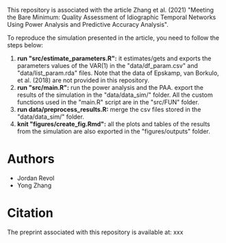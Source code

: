 
This repository is associated with the article Zhang et al. (2021) "Meeting the Bare Minimum: Quality Assessment of Idiographic Temporal Networks Using Power Analysis and Predictive Accuracy Analysis".

To reproduce the simulation presented in the article, you need to follow the steps below:

1. **run "src/estimate_parameters.R":** it estimates/gets and exports the parameters values of the VAR(1) in the "data/df_param.csv" and "data/list_param.rda" files. Note that the data of Epskamp, van Borkulo, et al. (2018) are not provided in this repository.
2. **run "src/main.R":** run the power analysis and the PAA. export the results of the simulation in the "data/data_sim/" folder. All the custom functions used in the "main.R" script are in the "src/FUN" folder. 
3. **run data/preprocess_results.R:** merge the csv files stored in the "data/data_sim/" folder.
4. **knit "figures/create_fig.Rmd":** all the plots and tables of the results from the simulation are also exported in the "figures/outputs" folder.


# Authors

* Jordan Revol
* Yong Zhang

# Citation

The preprint associated with this repository is available at: xxx